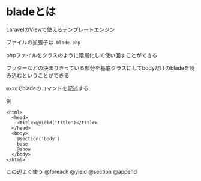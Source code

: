 # bladeとは

LaravelのViewで使えるテンプレートエンジン

ファイルの拡張子は`.blade.php`

phpファイルをクラスのように階層化して使い回すことができる

フッターなどの決まりきっている部分を基底クラスにしてbodyだけのbladeを読み込むということができる

`@xxx`でbladeのコマンドを記述する

例
```php:hello.php
<html>
  <head>
    <title>@yield('title')</title>
  </head>
  <body>
    @section('body')
    base
    @show
  </body>
</html>
```

この辺よく使う
@foreach
@yield
@section
@append
